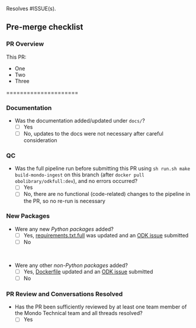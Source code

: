 Resolves #ISSUE(s).
<!--- "Resolves #ISSUE" will automatically close #ISSUE when the PR is merged. However, if this PR won't 100% address the issue, you can use one of these patterns instead to simply link to the issue and not auto-close it:

Partially addresses:
- ISSUE(s)

Addresses sub-task (n) in:
- ISSUE(s)
-->


## Pre-merge checklist

<!--- Docs: A common case for documentation is the addition of new `make` goals. Descriptions should be documented for new goals both in the (i) `help` command at the bottom of the `mondo-ingest.Makefile` and (ii) `docs/developer/workflows.md`. -->

### PR Overview
<!--- Short paragraph or short bulleted list describing changes in this PR -->

This PR:
- One
- Two
- Three

=====================
### Documentation
- Was the documentation added/updated under `docs/`?
   - [ ] Yes
   - [ ] No, updates to the docs were not necessary after careful consideration

### QC
- Was the full pipeline run before submitting this PR using `sh run.sh make build-mondo-ingest` on this branch (after `docker pull obolibrary/odkfull:dev`), and no errors occurred?
   - [ ] Yes
   - [ ] No, there are no functional (code-related) changes to the pipeline in the PR, so no re-run is necessary
   
### New Packages
- Were any new *Python packages* added?
   - [ ] Yes, [requirements.txt.full](https://github.com/INCATools/ontology-development-kit/blob/master/requirements.txt.full) was updated and an [ODK issue](https://github.com/INCATools/ontology-development-kit/issues/new) submitted
   - [ ] No
</br>

- Were any other *non-Python packages* added?
   - [ ] Yes, [Dockerfile](https://github.com/INCATools/ontology-development-kit/blob/master/Dockerfile) updated and an [ODK issue](https://github.com/INCATools/ontology-development-kit/issues/new) submitted
   - [ ] No

### PR Review and Conversations Resolved
- Has the PR been sufficiently reviewed by at least one team member of the Mondo Technical team and all threads resolved?
   - [ ] Yes
